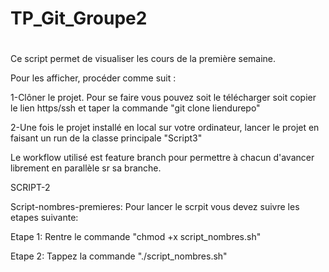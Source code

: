 # TP_Git_Groupe2
#

#
 Ce script permet de visualiser les cours de la première semaine.
 
 Pour les afficher, procéder comme suit : 

  1-Clôner le projet. Pour se faire vous pouvez soit le télécharger soit copier le lien https/ssh et taper la commande "git clone liendurepo"

  2-Une fois le projet installé en local sur votre ordinateur, lancer le projet en faisant un run de la classe principale "Script3"
  
  
  Le workflow utilisé est feature branch pour permettre à chacun d'avancer librement en parallèle sr sa branche.

SCRIPT-2

Script-nombres-premieres: Pour lancer le scrpit vous devez suivre les etapes suivante:

Etape 1: Rentre le commande "chmod +x script_nombres.sh"

Etape 2: Tappez la commande "./script_nombres.sh"
